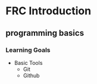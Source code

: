 # FRC Introduction
## programming basics
### Learning Goals
* Basic Tools
     * Git
     * Github





